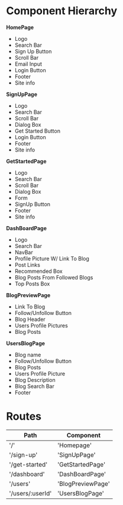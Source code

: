 # Component Hierarchy

**HomePage**

- Logo
- Search Bar
- Sign Up Button
- Scroll Bar
- Email Input
- Login Button
- Footer
- Site info

**SignUpPage**

- Logo
- Search Bar
- Scroll Bar
- Dialog Box
- Get Started Button
- Login Button
- Footer
- Site info

**GetStartedPage**

- Logo
- Search Bar
- Scroll Bar
- Dialog Box
- Form
- SignUp Button
- Footer
- Site info

**DashBoardPage**

- Logo
- Search Bar
- NavBar
- Profile Picture W/ Link To Blog
- Post Links
- Recommended Box
- Blog Posts From Followed Blogs
- Top Posts Box

**BlogPreviewPage**

- Link To Blog
- Follow/Unfollow Button
- Blog Header
- Users Profile Pictures
- Blog Posts

**UsersBlogPage**

- Blog name
- Follow/Unfollow Button
- Blog Posts
- Users Profile Picture
- Blog Description
- Blog Search Bar
- Footer

# Routes

| **Path**         | **Component**     |
| ---------------- | ----------------- |
| '/'              | 'Homepage'        |
| '/sign-up'       | 'SignUpPage'      |
| '/get-started'   | 'GetStartedPage'  |
| '/dashboard'     | 'DashBoardPage'   |
| '/users'         | 'BlogPreviewPage' |
| '/users/:userId' | 'UsersBlogPage'   |
